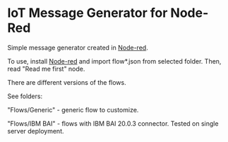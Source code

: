 # IoT Message Generator for Node-Red
Simple message generator created in [Node-red](https://nodered.org/ "Node-red").

To use, install [Node-red](https://nodered.org/ "Node-red") and import flow*.json from selected folder. Then, read "Read me first" node.

There are different versions of the flows. 

See folders:

"Flows/Generic" -  generic flow to customize.

"Flows/IBM BAI" - flows with IBM BAI 20.0.3 connector. Tested on single server deployment.
